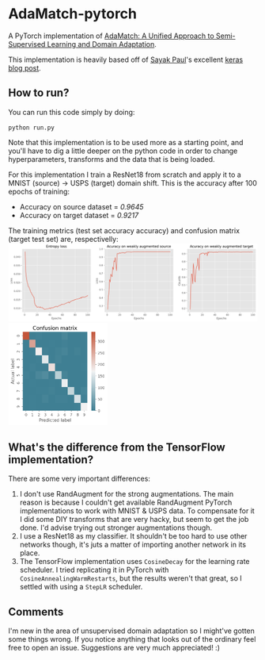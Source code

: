 # AdaMatch-pytorch
A PyTorch implementation of [AdaMatch: A Unified Approach to Semi-Supervised Learning and Domain Adaptation](https://arxiv.org/abs/2106.04732).

This implementation is heavily based off of [Sayak Paul](https://github.com/sayakpaul)'s excellent [keras blog post](https://keras.io/examples/vision/adamatch/).

## How to run?
You can run this code simply by doing:
```
python run.py
```

Note that this implementation is to be used more as a starting point, and you'll have to dig a little deeper on the python code in order to change hyperparameters, transforms and the data that is being loaded.

For this implementation I train a ResNet18 from scratch and apply it to a MNIST (source) -> USPS (target) domain shift. This is the accuracy after 100 epochs of training: 
- Accuracy on source dataset = _0.9645_ 
- Accuracy on target dataset = _0.9217_ 

The training metrics (test set accuracy accuracy) and confusion matrix (target test set) are, respectivelly:
<img src="fig_metrics.png" alt="Training metrics"/>
<img src="fig_cm.png" alt="Confusion matrix" width="200"/>

## What's the difference from the TensorFlow implementation?
There are some very important differences:
1. I don't use RandAugment for the strong augmentations. The main reason is because I couldn't get available RandAugment PyTorch implementations to work with MNIST & USPS data. To compensate for it I did some DIY transforms that are very hacky, but seem to get the job done. I'd advise trying out stronger augmentations though.
2. I use a ResNet18 as my classifier. It shouldn't be too hard to use other networks though, it's juts a matter of importing another network in its place.
3. The TensorFlow implementation uses `CosineDecay` for the learning rate scheduler. I tried replicating it in PyTorch with `CosineAnnealingWarmRestarts`, but the results weren't that great, so I settled with using a `StepLR` scheduler.

## Comments
I'm new in the area of unsupervised domain adaptation so I might've gotten some things wrong. If you notice anything that looks out of the ordinary feel free to open an issue. Suggestions are very much appreciated! :)
